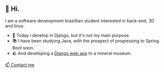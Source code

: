 ## 👋 Hi.

I am a software development brazillian student interested in back-end, 3D and linux.
- 🧰 Today i develop in Django, but it's not my main purpose.
- 📚 I have been studying Java, with the prospect of progressing to Spring Boot soon.
- 🪨 And developing a [Django web app](https://mmineriosrn.pythonanywhere.com) to a mineral museum.

<a href="mailto:romulo.s@escolar.ifrn.edu.br">
📫 Contact me
</a>

  

